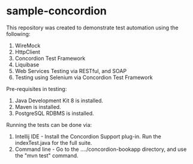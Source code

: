 # sample-concordion
This repository was created to demonstrate test automation using the following:

1. WireMock
2. HttpClient 
3. Concordion Test Framework
4. Liquibase
5. Web Services Testing via RESTful, and SOAP
6. Testing using Selenium via Concordion Test Framework

Pre-requisites in testing:
1. Java Development Kit 8 is installed.
2. Maven is installed.
3. PostgreSQL RDBMS is installed.

Running the tests can be done via:
1. Intellij IDE - Install the Concordion Support plug-in. Run the indexTest.java for the full suite.
2. Command line - Go to the ..../concordion-bookapp directory, and use the "mvn test" command.
